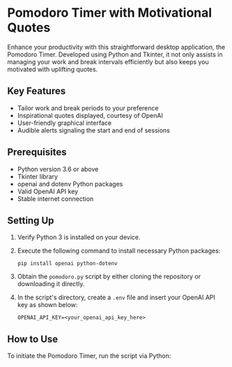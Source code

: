 # Pomodoro Timer with Motivational Quotes

Enhance your productivity with this straightforward desktop application, the Pomodoro Timer. Developed using Python and Tkinter, it not only assists in managing your work and break intervals efficiently but also keeps you motivated with uplifting quotes.

## Key Features

- Tailor work and break periods to your preference
- Inspirational quotes displayed, courtesy of OpenAI
- User-friendly graphical interface
- Audible alerts signaling the start and end of sessions

## Prerequisites

- Python version 3.6 or above
- Tkinter library
- openai and dotenv Python packages
- Valid OpenAI API key
- Stable internet connection

## Setting Up

1. Verify Python 3 is installed on your device.
2. Execute the following command to install necessary Python packages:

   ```
   pip install openai python-dotenv
   ```

3. Obtain the `pomodoro.py` script by either cloning the repository or downloading it directly.
4. In the script's directory, create a `.env` file and insert your OpenAI API key as shown below:

   ```
   OPENAI_API_KEY=<your_openai_api_key_here>
   ```

## How to Use

To initiate the Pomodoro Timer, run the script via Python:

